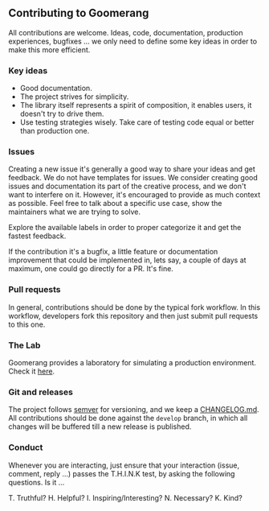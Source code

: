 ## Contributing to Goomerang

All contributions are welcome. Ideas, code, documentation, production experiences, bugfixes ... we only need to define some key
ideas in order to make this more efficient.

### Key ideas

* Good documentation.
* The project strives for simplicity.
* The library itself represents a spirit of composition, it enables users, it doesn't try to drive them.
* Use testing strategies wisely. Take care of testing code equal or better than production one.

### Issues

Creating a new issue it's generally a good way to share your ideas and get feedback. We do not have templates for issues. We consider
creating good issues and documentation its part of the creative process, and we don't want to interfere on it. However, it's encouraged to
provide as much context as possible. Feel free to talk about a specific use case, show the maintainers what we are trying to solve.

Explore the available labels in order to proper categorize it and get the fastest feedback.

If the contribution it's a bugfix, a little feature or documentation improvement that could be implemented in, lets say, a couple of days at
maximum, one could go directly for a PR. It's fine.

### Pull requests

In general, contributions should be done by the typical fork workflow. In this workflow, developers fork this repository and then just
submit pull requests to this one.

### The Lab

Goomerang provides a laboratory for simulating a production environment. Check it [here](internal/lab/README.md).

### Git and releases

The project follows [semver](https://semver.org/) for versioning, and we keep a [CHANGELOG.md](CHANGELOG.md). All contributions should
be done against the `develop` branch, in which all changes will be buffered till a new release is published. 

### Conduct

Whenever you are interacting, just ensure that your interaction (issue, comment, reply ...) passes
the T.H.I.N.K test, by asking the following questions. Is it ...

T. Truthful?
H. Helpful?
I. Inspiring/Interesting?
N. Necessary?
K. Kind?
